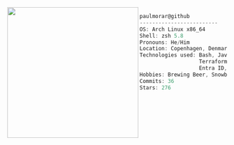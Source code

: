 <img align="left" src="https://github.com/user-attachments/assets/664ec341-9348-40a1-9334-83728431b70a" width="300" /> 

```csharp
paulmorar@github
-------------------------
OS: Arch Linux x86_64
Shell: zsh 5.8
Pronouns: He/Him
Location: Copenhagen, Denmark
Technologies used: Bash, JavaScript, TypeScript,
                   Terraform, Golang, Azure Cloud,
                   Entra ID, Powershell
Hobbies: Brewing Beer, Snowboarding, Baking
Commits: 36
Stars: 276
```